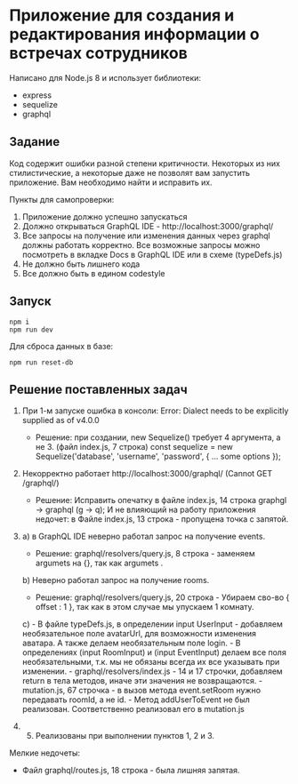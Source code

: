 # Приложение для создания и редактирования информации о встречах сотрудников

Написано для Node.js 8 и использует библиотеки:
* express
* sequelize
* graphql

## Задание
Код содержит ошибки разной степени критичности. Некоторых из них стилистические, а некоторые даже не позволят вам запустить приложение. Вам необходимо найти и исправить их.

Пункты для самопроверки:
1. Приложение должно успешно запускаться
2. Должно открываться GraphQL IDE - http://localhost:3000/graphql/
3. Все запросы на получение или изменения данных через graphql должны работать корректно. Все возможные запросы можно посмотреть в вкладке Docs в GraphQL IDE или в схеме (typeDefs.js)
4. Не должно быть лишнего кода
5. Все должно быть в едином codestyle

## Запуск
```
npm i
npm run dev
```

Для сброса данных в базе:
```
npm run reset-db
```



## Решение поставленных задач

1. При 1-м запуске ошибка в консоли: Error: Dialect needs to be explicitly supplied as of v4.0.0

   - Решение: при создании, new Sequelize() требует 4 аргумента, а не 3. (файл index.js, 7 строка)
      const sequelize = new Sequelize('database', 'username', 'password', {
        ... some options
      });

2. Некорректно работает http://localhost:3000/graphql/ (Cannot GET /graphql/)

   - Решение: Исправить опечатку в файле index.js, 14 строка graphgl -> graphql (g -> q);
            И не влияющий на работу приложения недочет: в Файле index.js, 13 строка - пропущена точка с запятой.
    
3. a) в GraphQL IDE неверно работал запрос на получение events. 

   - Решение: graphql/resolvers/query.js, 8 строка - заменяем argumets на {}, так как argumets .
 
 
   b) Неверно работал запрос на получение rooms. 
  
   - Решение: graphql/resolvers/query.js, 20 строка - Убираем сво-во { offset : 1 }, так как в этом случае мы упускаем 1 комнату.
 
   c)  - В файле typeDefs.js, в определении input UserInput - добавляем необязательное поле avatarUrl, для возможности изменения аватара. А также делаем необязательным поле login.
       - В определениях (input RoomInput) и (input EventInput) делаем все поля необязательными, т.к. мы не обязаны всегда их все указывать при изменении.
       - graphql/resolvers/index.js - 14 и 17 строчки, добавляем return в тела методов, иначе эти значения не возвращаются.
       - mutation.js, 67 строчка - в вызов метода event.setRoom нужно передавать roomId, а не id.
       - Метод addUserToEvent не был реализован. Соответственно реализовал его в mutation.js
   
 4. 5. Реализованы при выполнении пунктов 1, 2 и 3.

Мелкие недочеты:
 -  Файл graphql/routes.js, 18 строка - была лишняя запятая.
 
